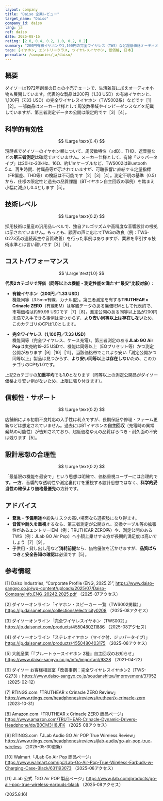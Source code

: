 ```yaml
---
layout: company
title: "Daiso 企業レビュー"
target_name: "Daiso"
company_id: daiso
lang: ja
ref: daiso
date: 2025-08-16
rating: [2.0, 0.4, 0.2, 1.0, 0.2, 0.2]
summary: "200円有線イヤホンや1,100円の完全ワイヤレス（TWS）など超低価格オーディオを扱う日本の量販チェーンです。基本機能は満たしますが、第三者の測定公開はほぼなく技術文書も限定的です。価格優先の割り切りが前提で、長期的な品質や音質を期待する用途には不向きです。"
tags: [イヤホン, エントリークラス, ワイヤレスイヤホン, 低価格, 日本]
permalink: /companies/ja/daiso/
---
```

## 概要

ダイソーは1972年創業の日本の小売チェーンで、生活雑貨に加えオーディオ小物も展開しています。代表的な製品は200円（1.33 USD）の有線イヤホンと、1,100円（7.33 USD）の完全ワイヤレスイヤホン（TWS002系）などです［1］［2］。一部商品はメーカー仕様として周波数帯域やインピーダンスなどを記載していますが、第三者測定データの公開は限定的です［3］［4］。

## 科学的有効性

$$ \Large \text{0.4} $$

現時点でダイソーのイヤホン類について、周波数特性（±dB）、THD、遮音量などの**第三者測定**は確認できていません。メーカー仕様として、有線「ジッパータイプ」は20Hz–20kHz、16Ω、約1.1mケーブルなど、TWS002はBluetooth 5.x、再生時間、付属品等が示されていますが、可聴影響に直結する定量指標（FR偏差、THD等）の検証は不可能です［2］［3］［4］。測定不明の基準（0.5）から、仕様の限定性と過去の品質課題（BTイヤホン自主回収の事例）を踏まえ小幅に減点し0.4とします［5］。

## 技術レベル

$$ \Large \text{0.2} $$

採用技術は量産の汎用品レベルで、独自アルゴリズムや高精度な音響設計の根拠は示されていません。もっとも、顧客の声に応じてTWSの改良（例：TWS-G273系の連続再生や音質改善）を行った事例はありますが、業界を牽引する技術水準とは言い難いです［3］［6］。

## コストパフォーマンス

$$ \Large \text{1.0} $$

**代表2カテゴリで評価（同等以上の機能・測定性能を満たす“最安”比較対象）**：

- **有線イヤホン（200円／1.33 USD）**  
  機能同等（3.5mm有線、カナル型）。第三者測定を有する**TRUTHEAR x Crinacle ZERO**（有線IEM）は客観データのある廉価IEMとして代表的で、市場価格は約59.99 USDです［7］［8］。測定公開のある同等以上品が200円未満で入手できる事例は見つからず、**より安い同等以上は存在しない**ため、このカテゴリのCPは1.0とします。

- **完全ワイヤレス（1,100円／7.33 USD）**  
  機能同等（完全ワイヤレス、ケース充電）。第三者測定のある**JLab GO Air Pop**は実売約19–25 USDで、機能は同等以上（EQプリセット等）かつ測定公開があります［9］［10］［11］。当該価格帯でこれより安い「測定公開かつ同等以上」製品は見つからず、**より安い同等以上は存在しない**ため、このカテゴリのCPも1.0です。

上記2カテゴリの**加重平均**でも**1.0**となります（同等以上の測定公開品がダイソー価格より安い例がないため、上限に張り付きます）。

## 信頼性・サポート

$$ \Large \text{0.2} $$

店舗網による初期不良対応の入手性は利点ですが、長期保証や修理・ファーム更新などは想定されていません。過去にはBTイヤホンの**自主回収**（充電時の異常発熱の可能性）が告知されており、超低価格ゆえの品質ばらつき・耐久面の不安は残ります［5］。

## 設計思想の合理性

$$ \Large \text{0.2} $$

「最低限の機能を最安で」という思想は明確で、価格重視ユーザーには合理的です。一方、音響的な透明性や測定裏付けを重視する設計思想ではなく、**科学的妥当性の確保より価格最優先**の方針です。

## アドバイス

- **緊急・予備用途**や紛失リスクの高い場面なら選択肢になり得ます。  
- **音質や耐久を重視**するなら、第三者測定が公開され、交換ケーブル等の拡張性があるエントリーIEM（例：TRUTHEAR ZERO系）や、測定公開のあるTWS（例：JLab GO Air Pop）へ小額上乗せする方が長期的満足度は高いでしょう［7］［9］。  
- 子供用・貸し出し用など**消耗前提**なら、価格優位を活かせますが、**品質ばらつき**と**安全告知の確認**は必須です［5］。

## 参考情報

[1] Daiso Industries, “Corporate Profile (ENG, 2025.2)”, https://www.daiso-sangyo.co.jp/wp-content/uploads/2025/07/Daiso-CompanyInfo.ENG_20242.2025.pdf （2025-07アクセス）

[2] ダイソーオンライン「イヤホン・スピーカー 一覧（TWS002掲載）」https://jp.daisonet.com/collections/electricity0208 （2025-08アクセス）

[3] ダイソーオンライン「完全ワイヤレスイヤホン（TWS002）」https://jp.daisonet.com/products/4550480211886 （2025-08アクセス）

[4] ダイソーオンライン「ステレオイヤホン（マイク付、ジッパータイプ）」https://jp.daisonet.com/products/4550480403175 （2025-08アクセス）

[5] 大創産業「『ブルートゥースイヤホン 2種』自主回収のお知らせ」https://www.daiso-sangyo.co.jp/info/important/9328 （2021-04-22）

[6] ダイソー お客様相談室「改善事例：完全ワイヤレスイヤホン2（TWS-G273）」https://www.daiso-sangyo.co.jp/soudanshitsu/improvement/37052 （2025-02-12）

[7] RTINGS.com「TRUTHEAR x Crinacle ZERO Review」https://www.rtings.com/headphones/reviews/truthear/x-crinacle-zero （2023-10-31）

[8] Amazon.com「TRUTHEAR x Crinacle ZERO 商品ページ」https://www.amazon.com/TRUTHEAR-Crinacle-Dynamic-Drivers-Headphone/dp/B0CM3H8JFK （2025-08アクセス）

[9] RTINGS.com「JLab Audio GO Air POP True Wireless Review」https://www.rtings.com/headphones/reviews/jlab-audio/go-air-pop-true-wireless （2025-05-30更新）

[10] Walmart「JLab Go Air Pop 商品ページ」https://www.walmart.com/ip/JLab-Go-Air-Pop-True-Wireless-Earbuds-w-Charging-Case-Black/631193073 （2025-08アクセス）

[11] JLab 公式「GO Air POP 製品ページ」https://www.jlab.com/products/go-air-pop-true-wireless-earbuds-black （2025-08アクセス）

(2025.8.16)

